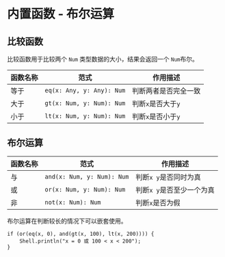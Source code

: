 # 内置函数 - 布尔运算

## 比较函数

比较函数用于比较两个 `Num` 类型数据的大小，结果会返回一个 `Num`布尔。

| 函数名称 | 范式                           | 作用描述                  |
| -------- | ------------------------------ | ------------------------- |
| 等于     | `eq(x: Any, y: Any): Num`   | 判断两者是否完全一致      |
| 大于     | `gt(x: Num, y: Num): Num` | 判断`x`是否大于`y`        |
| 小于     | `lt(x: Num, y: Num): Num`    | 判断`x`是否小于`y`        |

## 布尔运算

| 函数名称 | 范式                           | 作用描述                  |
| -------- | ------------------------------ | ------------------------- |
| 与       | `and(x: Num, y: Num): Num`     | 判断`x y`是否同时为真     |
| 或       | `or(x: Num, y: Num): Num`      | 判断`x y`是否至少一个为真 |
| 非       | `not(x: Num): Num`             | 判断`x`是否为假           |

布尔运算在判断较长的情况下可以嵌套使用。
```kula
if (or(eq(x, 0), and(gt(x, 100), lt(x, 200)))) {
    Shell.println("x = 0 或 100 < x < 200");
}
```